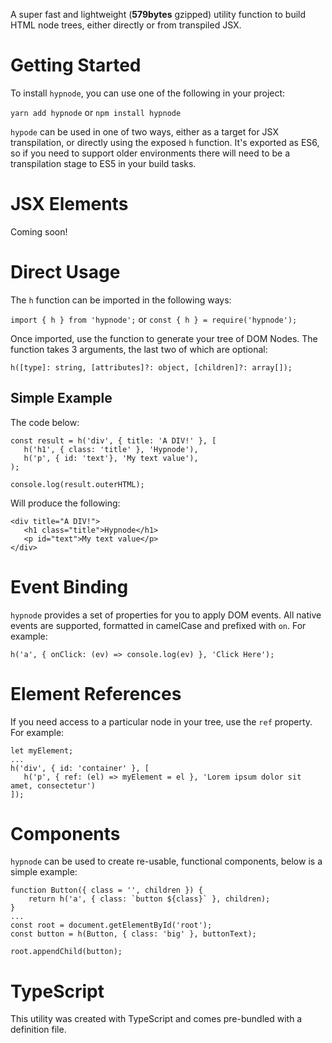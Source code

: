 A super fast and lightweight (**579bytes** gzipped) utility function to build HTML node trees, either directly or from transpiled JSX.

# Getting Started

To install `hypnode`, you can use one of the following in your project:

`yarn add hypnode` or `npm install hypnode`

`hypode` can be used in one of two ways, either as a target for JSX transpilation, or directly using the exposed `h` function. It's exported as ES6, so if you need to support older environments there will need to be a transpilation stage to ES5 in your build tasks.

# JSX Elements

Coming soon!

# Direct Usage

The `h` function can be imported in the following ways:

`import { h } from 'hypnode';` or `const { h } = require('hypnode');`

Once imported, use the function to generate your tree of DOM Nodes. The function takes 3 arguments, the last two of which are optional:

```
h([type]: string, [attributes]?: object, [children]?: array[]);
```

## Simple Example

The code below:

```
const result = h('div', { title: 'A DIV!' }, [
   h('h1', { class: 'title' }, 'Hypnode'),
   h('p', { id: 'text'}, 'My text value'),
);

console.log(result.outerHTML);
```

Will produce the following:

```
<div title="A DIV!">
   <h1 class="title">Hypnode</h1>
   <p id="text">My text value</p>
</div>
```

# Event Binding

`hypnode` provides a set of properties for you to apply DOM events. All native events are supported, formatted in camelCase and prefixed with `on`. For example:

```
h('a', { onClick: (ev) => console.log(ev) }, 'Click Here');
```

# Element References

If you need access to a particular node in your tree, use the `ref` property. For example:

```
let myElement;
...
h('div', { id: 'container' }, [
   h('p', { ref: (el) => myElement = el }, 'Lorem ipsum dolor sit amet, consectetur')
]);
```

# Components

`hypnode` can be used to create re-usable, functional components, below is a simple example:

```
function Button({ class = '', children }) {
    return h('a', { class: `button ${class}` }, children);
}
...
const root = document.getElementById('root');
const button = h(Button, { class: 'big' }, buttonText);

root.appendChild(button);
```

# TypeScript

This utility was created with TypeScript and comes pre-bundled with a definition file.
